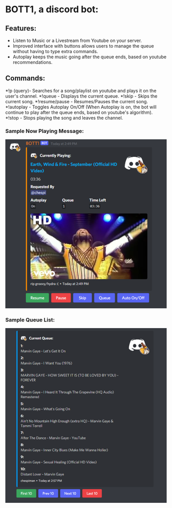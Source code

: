 # BOTT1, a discord bot:
## Features:
 * Listen to Music or a Livestream from Youtube on your server.
 * Improved interface with buttons allows users to manage the queue without having to type extra commands.
 * Autoplay keeps the music going after the queue ends, based on youtube recommendations. 

## Commands:
*!p (query)- Searches for a song/playlist on youtube and plays it on the user's channel.
*!queue - Displays the current queue.
*!skip - Skips the current song.
*!resume/pause - Resumes/Pauses the current song.
*!autoplay - Toggles Autoplay On/Off (When Autoplay is on, the bot will continue to play after the queue ends, based on youtube's algorithm). 
*!stop - Stops playing the song and leaves the channel.

### Sample Now Playing Message:
![Now Playing Embed](./images/NowPlaying.png)

### Sample Queue List:
![Queue Embed](./images/Queue.png)